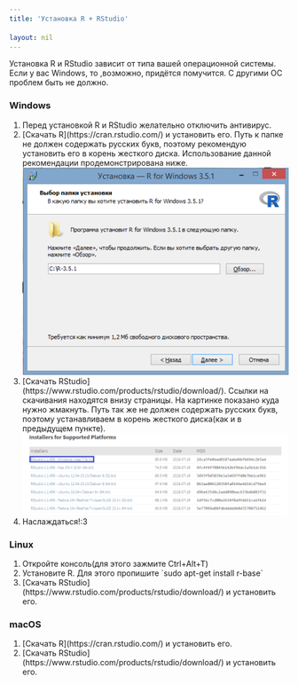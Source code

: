 ```yaml
---
title: 'Установка R + RStudio'

layout: nil
---
```


Установка R и RStudio зависит от типа вашей операционной системы. Если у вас Windows, то ,возможно, придётся помучится. С другими ОС проблем быть не должно.


### Windows

<ol>

<li> Перед установкой R и RStudio желательно отключить антивирус. </li>
<li> [Скачать R](https://cran.rstudio.com/) и установить его. Путь к папке не должен содержать русских букв, поэтому рекомендую установить его в корень жесткого диска. Использование данной рекомендации продемонстрирована ниже. </li>

<img src="https://github.com/ahmedushka7/R/blob/master/docs/_includes/install_R_windows.png?raw=true">

<li> [Скачать RStudio](https://www.rstudio.com/products/rstudio/download/). Ссылки на скачивания находятся внизу страницы. На картинке показано куда нужно жмакнуть. Путь так же не должен содержать русских букв, поэтому устанавливаем в корень жесткого диска(как и в предыдущем пункте). </li>

<img src="https://github.com/ahmedushka7/R/blob/master/docs/_includes/download_RStudio_winndows.png?raw=true">

<li> Наслаждаться!:3 </li>

</ol>

### Linux

<ol>

<li> Откройте консоль(для этого зажмите Ctrl+Alt+T) </li>
<li> Установите R. Для этого пропишите  `sudo apt-get install r-base` </li>
<li> [Скачать RStudio](https://www.rstudio.com/products/rstudio/download/) и установить его. </li>

</ol>

### macOS

<ol>

<li> [Скачать R](https://cran.rstudio.com/) и установить его. </li>
<li> [Скачать RStudio](https://www.rstudio.com/products/rstudio/download/) и установить его. </li>

</ol>